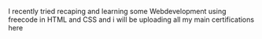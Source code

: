 I recently tried recaping and learning some Webdevelopment using freecode in HTML and CSS and i will be uploading all my main certifications here

